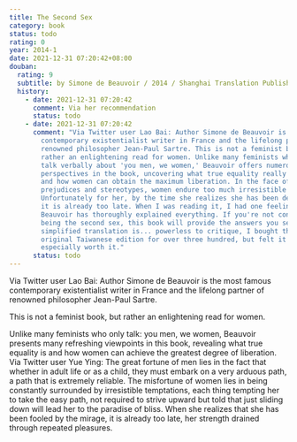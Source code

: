 ```yaml
---
title: The Second Sex
category: book
status: todo
rating: 0
year: 2014-1
date: 2021-12-31 07:20:42+08:00
douban:
  rating: 9
  subtitle: by Simone de Beauvoir / 2014 / Shanghai Translation Publishing House
  history:
    - date: 2021-12-31 07:20:42
      comment: Via her recommendation
      status: todo
    - date: 2021-12-31 07:20:42
      comment: "Via Twitter user Lao Bai: Author Simone de Beauvoir is the most famous
        contemporary existentialist writer in France and the lifelong partner of
        renowned philosopher Jean-Paul Sartre. This is not a feminist book, but
        rather an enlightening read for women. Unlike many feminists who just
        talk verbally about 'you men, we women,' Beauvoir offers numerous fresh
        perspectives in the book, uncovering what true equality really entails,
        and how women can obtain the maximum liberation. In the face of social
        prejudices and stereotypes, women endure too much irresistible force.
        Unfortunately for her, by the time she realizes she has been deceived,
        it is already too late. When I was reading it, I had one feeling:
        Beauvoir has thoroughly explained everything. If you're not content
        being the second sex, this book will provide the answers you seek. This
        simplified translation is... powerless to critique, I bought the
        original Taiwanese edition for over three hundred, but felt it was
        especially worth it."
      status: todo
---
```


Via Twitter user Lao Bai: Author Simone de Beauvoir is the most famous contemporary existentialist writer in France and the lifelong partner of renowned philosopher Jean-Paul Sartre.

This is not a feminist book, but rather an enlightening read for women.

Unlike many feminists who only talk: you men, we women, Beauvoir presents many refreshing viewpoints in this book, revealing what true equality is and how women can achieve the greatest degree of liberation.
Via Twitter user Yue Ying:
The great fortune of men lies in the fact that whether in adult life or as a child, they must embark on a very arduous path, a path that is extremely reliable. The misfortune of women lies in being constantly surrounded by irresistible temptations, each thing tempting her to take the easy path, not required to strive upward but told that just sliding down will lead her to the paradise of bliss. When she realizes that she has been fooled by the mirage, it is already too late, her strength drained through repeated pleasures.
